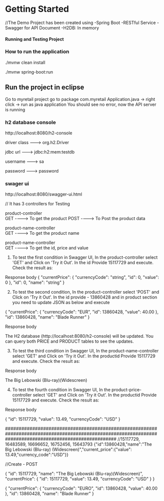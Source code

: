 # Getting Started

//The Demo Project has been created using 
 -Spring Boot
 -RESTful Service
 -Swagger for API Document
 -H2DB: In memory
  

#### Running and Testing Project

### How to run the application

./mvnw clean install

./mvnw spring-boot:run

## Run the project in eclipse 
Go to myretail project
go to package com.myretail
Application.java -> right click -> run as java application
You should see no error, now the API server is running


### h2 database console

http://localhost:8080/h2-console

driver class --->  org.h2.Driver

jdbc url --->  jdbc:h2:mem:testdb

username ---> sa

password ---> password

### swager ui

http://localhost:8080/swagger-ui.html

// It has 3 controllers for Testing 

product-controller   
	GET  ---->  To get the product 
	POST ---->  To Post the product data
		
product-name-controller   
	GET  ---->  To get the product name
	
product-name-controller   
	GET  ---->  To get the id, price and value


1. To test the first condition in Swagger UI, In the product-controller select 'GET' and Click on 'Try it Out'. In the id Provide  15117729 and execute. Check the result as:

Response body
{
  "currentPrice": {
    "currencyCode": "string",
    "id": 0,
    "value": 0
  },
  "id": 0,
  "name": "string"
}

2. To test the second condition, In the product-controller select 'POST' and Click on 'Try it Out'. In the id provide - 13860428 
and in product section you need to update JSON as below and execute

{
  "currentPrice": {
    "currencyCode": "EUR",
    "id": 13860428,
    "value": 40.00
  },
  "id": 13860428,
  "name": "Blade Runner"
}
 
Response body

The H2 database (http://localhost:8080/h2-console) will be updated. You can query both PRICE and PRODUCT tables to see the updates. 


3. To test the third condition in Swagger UI, In the product-name-controller select 'GET' and Click on 'Try it Out'. In the productid Provide 15117729 and execute. Check the result as:


Response body

The Big Lebowski (Blu-ray)(Widescreen)




4. To test the fourth condition in Swagger UI, In the product-price-controller select 'GET' and Click on 'Try it Out'. In the productid Provide 15117729 and execute. Check the result as:

Response body

{
  "id": 15117729,
  "value": 13.49,
  "currencyCode": "USD"
}


######################################################################################################################################################### 
//15117729, 16483589, 16696652, 16752456, 15643793
{"id":13860428,"name":"The Big Lebowski (Blu-ray) (Widescreen)","current_price":{"value": 13.49,"currency_code":"USD"}}

//Create - POST

{
  "id": 15117729,
  "name": "The Big Lebowski (Blu-ray)(Widescreen)",
  "currentPrice": {
    "id": 15117729,
    "value": 13.49,
    "currencyCode": "USD"
  }
}

{
  "currentPrice": {
    "currencyCode": "EURO",
    "id": 13860428,
    "value": 40.00
  },
  "id": 13860428,
  "name": "Blade Runner"
}
